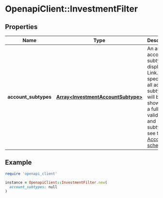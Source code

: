 # OpenapiClient::InvestmentFilter

## Properties

| Name | Type | Description | Notes |
| ---- | ---- | ----------- | ----- |
| **account_subtypes** | [**Array&lt;InvestmentAccountSubtype&gt;**](InvestmentAccountSubtype.md) | An array of account subtypes to display in Link. If not specified, all account subtypes will be shown. For a full list of valid types and subtypes, see the [Account schema](https://plaid.com/docs/api/accounts#account-type-schema).  |  |

## Example

```ruby
require 'openapi_client'

instance = OpenapiClient::InvestmentFilter.new(
  account_subtypes: null
)
```


